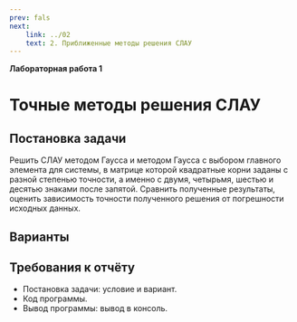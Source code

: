 ```yaml
---
prev: fals
next:
    link: ../02
    text: 2. Приближенные методы решения СЛАУ
---
```


**Лабораторная работа 1**

# Точные методы решения СЛАУ

## Постановка задачи

Решить СЛАУ методом Гаусса и методом Гаусса с выбором главного элемента для системы, в матрице которой квадратные корни заданы с разной степенью точности, а именно с двумя, четырьмя, шестью и десятью знаками после запятой. Сравнить полученные результаты, оценить зависимость точности полученного решения от погрешности исходных данных.

## Варианты

## Требования к отчёту

* Постановка задачи: условие и вариант.
* Код программы.
* Вывод программы: вывод в консоль.